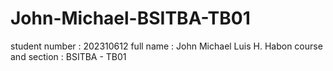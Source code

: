 # John-Michael-BSITBA-TB01

student number : 202310612 full name : John Michael Luis H. Habon 
course and section : BSITBA - TB01
